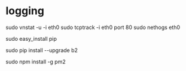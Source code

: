 # logging
sudo vnstat -u -i eth0
sudo tcptrack -i eth0 port 80
sudo nethogs eth0

sudo easy_install pip

sudo pip install --upgrade b2

sudo npm install -g pm2

